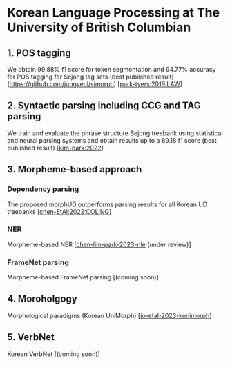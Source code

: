 # Korean Language Processing at The University of British Columbian


## 1. POS tagging 
We obtain 99.88% f1 score for token segmentation and 94.77% accuracy for POS tagging for Sejong tag sets (best published result)(https://github.com/jungyeul/sjmorph) [[park-tyers:2019:LAW](https://aclanthology.org/W19-4022/)]

## 2. Syntactic parsing including CCG and TAG parsing
We train and evaluate the phrase structure Sejong treebank using statistical and neural parsing systems and obtain results up to a 89.18 f1 score (best published result) [[kim-park:2022](https://www.cambridge.org/core/journals/natural-language-engineering/article/abs/note-on-constituent-parsing-for-korean/5ED4C32114B83971B13054A97D4004A9)]

## 3. Morpheme-based approach
### Dependency parsing
The proposed morphUD outperforms parsing results for all Korean UD treebanks [[chen-EtAl:2022:COLING](https://aclanthology.org/2022.coling-1.482)]

### NER
Morpheme-based NER [[chen-lim-park-2023-nle](https://arxiv.org/abs/2305.06330) (under review)]

### FrameNet parsing
Morpheme-based FrameNet parsing [(coming soon)]

## 4. Moroholgogy 
Morphological paradigms (Korean UniMorph) [[jo-etal-2023-kunimorph](https://arxiv.org/abs/2305.06335)]

## 5. VerbNet
Korean VerbNet [(coming soon)]
